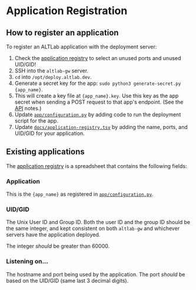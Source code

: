 # Application Registration

## How to register an application

To register an ALTLab application with the deployment server:

1. Check the [application registry][registry] to select an unused ports and unused UID/GID!
1. SSH into the `altlab-gw` server.
1. `cd` into `/opt/deploy.altlab.dev`.
1. Generate a secret key for the app: `sudo python3 generate-secret.py {app_name}`.
1. This will create a key file at `{app_name}.key`. Use this key as the app secret when sending a POST request to that app's endpoint. (See the [API][] notes.)
1. Update [`app/configuration.py`][config] by adding code to run the deployment script for the app.
1. Update [`docs/application-registry.tsv`][registry] by adding the name, ports, and UID/GID for your application.

[config]: ../app/configuration.py
[registry]: ./application-registry.tsv
[API]: ./API.md

## Existing applications

The [application registry][registry] is a spreadsheet that contains the
following fields:

### Application

This is the `{app_name}` as registered in [`app/configuration.py`][config].

### UID/GID

The Unix User ID and Group ID. Both the user ID and the group ID should
be the same integer, and kept consistent on both `altlab-gw` and
whichever servers have the application deployed.

The integer _should_ be greater than 60000.

### Listening on...

The hostname and port being used by the application. The port _should_
be based on the UID/GID (same last 3 decimal digits).
